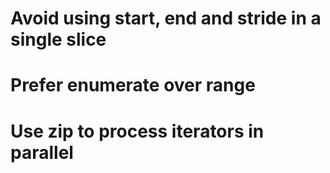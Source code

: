 # Avoid using start, end and stride in a single slice
# Prefer enumerate over range
# Use zip to process iterators in parallel
